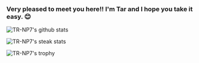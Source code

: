 ### Very pleased to meet you here!! I'm Tar and I hope you take it easy. 😊

<!--
**TR-NP7/TR-NP7** is a ✨ _special_ ✨ repository because its `README.md` (this file) appears on your GitHub profile.

Here are some ideas to get you started:

- 🔭 I’m currently working on ...
- 🌱 I’m currently learning ...
- 👯 I’m looking to collaborate on ...
- 🤔 I’m looking for help with ...
- 💬 Ask me about ...
- 📫 How to reach me: ...
- 😄 Pronouns: ...
- ⚡ Fun fact: ...
-->

![TR-NP7's github stats](https://github-readme-streak-stats.herokuapp.com/?user=TR-NP7&count_private=true&theme=nightowl)

![TR-NP7's steak stats](https://github-readme-stats.vercel.app/api?username=TR-NP7&count_private=true&show_icons=true&theme=nightowl)

![TR-NP7's trophy](https://github-profile-trophy.vercel.app/?username=TR-NP7&theme=radical&rank=SECRET,SSS,SS,S,AAA,AA,A)
